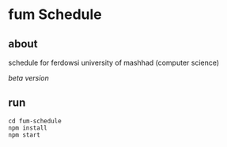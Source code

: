 # fum Schedule

## about
schedule for ferdowsi university of mashhad (computer science)

*beta version*

## run

```
cd fum-schedule
npm install
npm start
```
